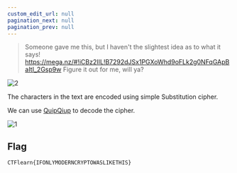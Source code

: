 ```yaml
---
custom_edit_url: null
pagination_next: null
pagination_prev: null
---
```


> Someone gave me this, but I haven't the slightest idea as to what it says! https://mega.nz/#!iCBz2IIL!B7292dJSx1PGXoWhd9oFLk2g0NFqGApBaItI_2Gsp9w 
> Figure it out for me, will ya?

![2](https://github.com/Knign/Write-ups/assets/110326359/9d5769d7-463a-43af-a700-93b2796db2fc)

The characters in the text are encoded using simple Substitution cipher.

We can use [QuipQiup](https://quipqiup.com/) to decode the cipher.

![1](https://github.com/Knign/Write-ups/assets/110326359/16dcdae1-726a-493c-9c82-a88441e984b8)

## Flag
```
CTFlearn{IFONLYMODERNCRYPTOWASLIKETHIS}
```
